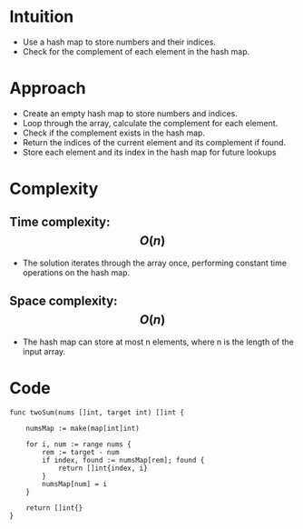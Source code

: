 # Intuition
- Use a hash map to store numbers and their indices.
- Check for the complement of each element in the hash map.

# Approach
- Create an empty hash map to store numbers and indices.
- Loop through the array, calculate the complement for each element.
- Check if the complement exists in the hash map.
- Return the indices of the current element and its complement if found.
- Store each element and its index in the hash map for future lookups

# Complexity

## Time complexity: $$O(n)$$

- The solution iterates through the array once, performing constant time operations on the hash map.

## Space complexity: $$O(n)$$
- The hash map can store at most n elements, where n is the length of the input array.

# Code
```
func twoSum(nums []int, target int) []int {

    numsMap := make(map[int]int)

    for i, num := range nums {
        rem := target - num
        if index, found := numsMap[rem]; found {
            return []int{index, i}
        }
        numsMap[num] = i
    }

    return []int{}
}
```